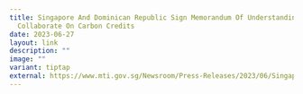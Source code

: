 ```yaml
---
title: Singapore And Dominican Republic Sign Memorandum Of Understanding To
  Collaborate On Carbon Credits
date: 2023-06-27
layout: link
description: ""
image: ""
variant: tiptap
external: https://www.mti.gov.sg/Newsroom/Press-Releases/2023/06/Singapore-And-Dominican-Republic-Sign-Memorandum-Of-Understanding-To-Collaborate-On-Carbon-Credits
---
```

